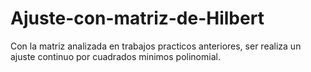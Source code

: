 # Ajuste-con-matriz-de-Hilbert
Con la matriz analizada en trabajos practicos anteriores, ser realiza un ajuste continuo por cuadrados minimos polinomial.

